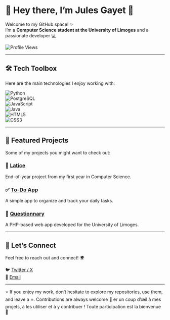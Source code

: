 # 👋 Hey there, I’m **Jules Gayet** 🚀  

Welcome to my GitHub space! ✨  
I’m a **Computer Science student at the University of Limoges** and a passionate developer 💻  

![Profile Views](https://komarev.com/ghpvc/?username=LOI-mln&color=blueviolet)  

---

## 🛠️ Tech Toolbox
Here are the main technologies I enjoy working with:  

![Python](https://img.shields.io/badge/-Python-3776AB?style=for-the-badge&logo=python&logoColor=white)  
![PostgreSQL](https://img.shields.io/badge/-PostgreSQL-336791?style=for-the-badge&logo=postgresql&logoColor=white)  
![JavaScript](https://img.shields.io/badge/-JavaScript-F7DF1E?style=for-the-badge&logo=javascript&logoColor=black)  
![Java](https://img.shields.io/badge/-Java-007396?style=for-the-badge&logo=java&logoColor=white)  
![HTML5](https://img.shields.io/badge/-HTML5-E34F26?style=for-the-badge&logo=html5&logoColor=white)  
![CSS3](https://img.shields.io/badge/-CSS3-1572B6?style=for-the-badge&logo=css3&logoColor=white)  

---

## 📌 Featured Projects
Some of my projects you might want to check out:  

### 🎨 [Latice](https://github.com/jules87000/latice)  
End-of-year project from my first year in Computer Science.  

### ✅ [To-Do App](https://github.com/LOI-mln/todo-app)  
A simple app to organize and track your daily tasks.  

### 🔗 [Questionnary](https://github.com/Mdeterne/Web-app-questionary)  
A PHP-based web app developed for the University of Limoges.  

---

## 🤝 Let’s Connect
Feel free to reach out and connect! 🌍  

🐦 [Twitter / X](https://x.com/MLN_444)  
📧 [Email](mailto:milan.loi@unilim.fr)  

---

⭐ If you enjoy my work, don’t hesitate to explore my repositories, use them, and leave a ⭐. Contributions are always welcome 🙌  er un coup d’œil à mes projets, à les utiliser et à y contribuer ! Toute participation est la bienvenue 🙌  
